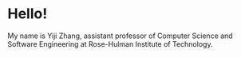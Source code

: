# Hello!
My name is Yiji Zhang, assistant professor of Computer Science and Software Engineering at Rose-Hulman Institute of Technology. 
